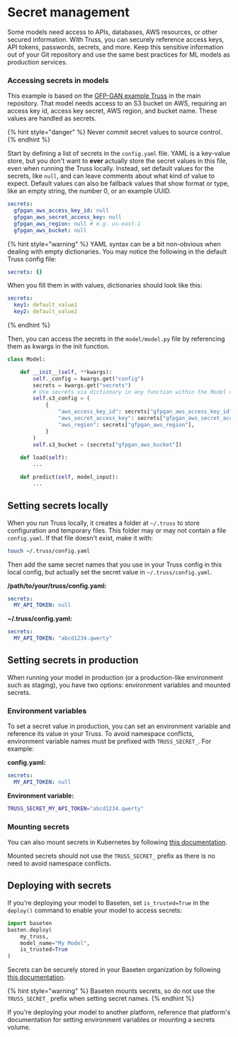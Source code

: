 # Secret management

Some models need access to APIs, databases, AWS resources, or other secured information. With Truss, you can securely reference access keys, API tokens, passwords, secrets, and more. Keep this sensitive information out of your Git repository and use the same best practices for ML models as production services.

### Accessing secrets in models

This example is based on the [GFP-GAN example Truss](https://github.com/basetenlabs/truss/tree/main/examples/gfpgan) in the main repository. That model needs access to an S3 bucket on AWS, requiring an access key id, access key secret, AWS region, and bucket name. These values are handled as secrets.

{% hint style="danger" %}
Never commit secret values to source control.
{% endhint %}

Start by defining a list of secrets in the `config.yaml` file. YAML is a key-value store, but you don't want to **ever** actually store the secret values in this file, even when running the Truss locally. Instead, set default values for the secrets, like `null`, and can leave comments about what kind of value to expect. Default values can also be fallback values that show format or type, like an empty string, the number 0, or an example UUID.

```yaml
secrets:
  gfpgan_aws_access_key_id: null
  gfpgan_aws_secret_access_key: null
  gfpgan_aws_region: null # e.g. us-east-1
  gfpgan_aws_bucket: null
```

{% hint style="warning" %}
YAML syntax can be a bit non-obvious when dealing with empty dictionaries. You may notice the following in the default Truss config file:

```yaml
secrets: {}
```

When you fill them in with values, dictionaries should look like this:

```yaml
secrets:
  key1: default_value1
  key2: default_value2
```
{% endhint %}

Then, you can access the secrets in the `model/model.py` file by referencing them as kwargs in the init function.

```python
class Model:

    def __init__(self, **kwargs):
        self._config = kwargs.get("config")
        secrets = kwargs.get("secrets")
        # Use secrets via dictionary in any function within the Model class
        self.s3_config = (
            {
                "aws_access_key_id": secrets["gfpgan_aws_access_key_id"],
                "aws_secret_access_key": secrets["gfpgan_aws_secret_access_key"],
                "aws_region": secrets["gfpgan_aws_region"],
            }
        )
        self.s3_bucket = (secrets["gfpgan_aws_bucket"])
    
    def load(self):
        ...

    def predict(self, model_input):
        ...
```

## Setting secrets locally

When you run Truss locally, it creates a folder at `~/.truss` to store configuration and temporary files. This folder may or may not contain a file `config.yaml`. If that file doesn't exist, make it with:

```sh
touch ~/.truss/config.yaml
```

Then add the same secret names that you use in your Truss config in this local config, but actually set the secret value in `~/.truss/config.yaml`.

**/path/to/your/truss/config.yaml:**

```yaml
secrets:
  MY_API_TOKEN: null
```

**~/.truss/config.yaml:**

```yaml
secrets:
  MY_API_TOKEN: "abcd1234.qwerty"
```

## Setting secrets in production

When running your model in production (or a production-like environment such as staging), you have two options: environment variables and mounted secrets.

### Environment variables

To set a secret value in production, you can set an environment variable and reference its value in your Truss. To avoid namespace conflicts, environment variable names must be prefixed with `TRUSS_SECRET_`. For example:

**config.yaml:**

```yaml
secrets:
  MY_API_TOKEN: null
```

**Environment variable:**

```sh
TRUSS_SECRET_MY_API_TOKEN="abcd1234.qwerty"
```

### Mounting secrets

You can also mount secrets in Kubernetes by following [this documentation](https://kubernetes.io/docs/concepts/configuration/secret/).

Mounted secrets should not use the `TRUSS_SECRET_` prefix as there is no need to avoid namespace conflicts.

## Deploying with secrets

If you're deploying your model to Baseten, set `is_trusted=True` in the `deploy()` command to enable your model to access secrets:

```python
import baseten
basten.deploy(
    my_truss,
    model_name="My Model",
    is_trusted=True
)
```

Secrets can be securely stored in your Baseten organization by following [this documentation](https://docs.baseten.co/settings/secrets).

{% hint style="warning" %}
Baseten mounts secrets, so do not use the `TRUSS_SECRET_` prefix when setting secret names.
{% endhint %}

If you're deploying your model to another platform, reference that platform's documentation for setting environment variables or mounting a secrets volume.
